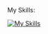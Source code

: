 My Skills:

[![My Skills](https://skillicons.dev/icons?i=vscode,c,py,java,html,css,react,js&perline=5)](https://skillicons.dev)
